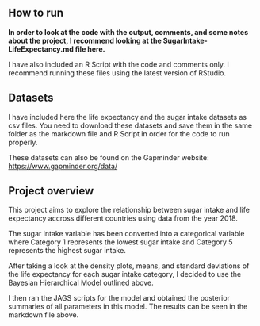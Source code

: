 ## How to run
**In order to look at the code with the output, comments, and some notes about the project, I recommend looking at the SugarIntake-LifeExpectancy.md file here.**

I have also included an R Script with the code and comments only. I recommend running these files using the latest version of RStudio. 

## Datasets
I have included here the life expectancy and the sugar intake datasets as csv files. You need to download these datasets and save them in the same folder as the markdown file and R Script
in order for the code to run properly. 

These datasets can also be found on the Gapminder website: https://www.gapminder.org/data/

## Project overview
This project aims to explore the relationship between sugar intake and life expectancy accross different countries using data from the year 2018.

The sugar intake variable has been converted into a categorical variable where Category 1 represents the lowest sugar intake and Category 5 represents the highest sugar intake.

After taking a look at the density plots, means, and standard deviations of the life expectancy for each sugar intake category, I decided to use the Bayesian Hierarchical Model outlined above.

I then ran the JAGS scripts for the model and obtained the posterior summaries of all parameters in this model. The results can be seen in the markdown file above.
